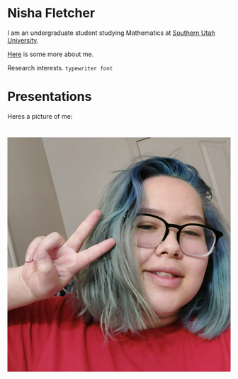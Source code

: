 # Nisha Fletcher
I am an undergraduate student studying Mathematics at [Southern Utah University](https://www.suu.edu/math/). 

[Here](info.txt) is some more about me.

Research interests.  `typewriter font`

# Presentations

Heres a picture of me:

# ![alt text](Headshot.jpg)




